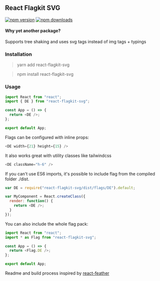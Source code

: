 ## React Flagkit SVG

[![npm version](https://img.shields.io/npm/v/react-flagkit-svg.svg)](https://www.npmjs.com/package/react-flagkit-svg)
[![npm downloads](https://img.shields.io/npm/dm/react-flagkit-svg.svg)](https://www.npmjs.com/package/react-flagkit-svg)

#### Why yet another package?

Supports tree shaking and uses svg tags instead of img tags + typings

### Installation

> yarn add react-flagkit-svg

> npm install react-flagkit-svg

### Usage

```javascript
import React from "react";
import { DE } from "react-flagkit-svg";

const App = () => {
  return <DE />;
};

export default App;
```

Flags can be configured with inline props:

```javascript
<DE width={21} height={15} />
```

It also works great with utility classes like tailwindcss

```javascript
<DE className="h-6" />
```

If you can't use ES6 imports, it's possible to include flag from the compiled folder ./dist.

```javascript
var DE = require("react-flagkit-svg/dist/flags/DE").default;

var MyComponent = React.createClass({
  render: function() {
    return <DE />;
  }
});
```

You can also include the whole flag pack:

```javascript
import React from "react";
import * as Flag from "react-flagkit-svg";

const App = () => {
  return <Flag.DE />;
};

export default App;
```

Readme and build process inspired by [react-feather](https://github.com/feathericons/react-feather)
